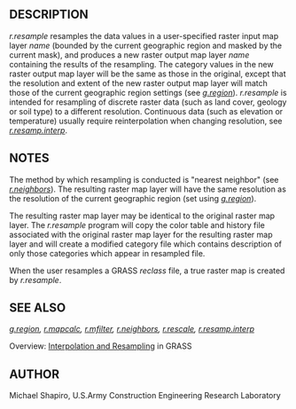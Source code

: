 ## DESCRIPTION

*r.resample* resamples the data values in a user-specified raster input
map layer *name* (bounded by the current geographic region and masked by
the current mask), and produces a new raster output map layer *name*
containing the results of the resampling. The category values in the new
raster output map layer will be the same as those in the original,
except that the resolution and extent of the new raster output map layer
will match those of the current geographic region settings (see
*[g.region](g.region.md)*). *r.resample* is intended for resampling of
discrete raster data (such as land cover, geology or soil type) to a
different resolution. Continuous data (such as elevation or temperature)
usually require reinterpolation when changing resolution, see
*[r.resamp.interp](r.resamp.interp.md)*.

## NOTES

The method by which resampling is conducted is "nearest neighbor" (see
*[r.neighbors](r.neighbors.md)*). The resulting raster map layer will
have the same resolution as the resolution of the current geographic
region (set using *[g.region](g.region.md)*).

The resulting raster map layer may be identical to the original raster
map layer. The *r.resample* program will copy the color table and
history file associated with the original raster map layer for the
resulting raster map layer and will create a modified category file
which contains description of only those categories which appear in
resampled file.

When the user resamples a GRASS *reclass* file, a true raster map is
created by *r.resample*.

## SEE ALSO

*[g.region](g.region.md), [r.mapcalc](r.mapcalc.md),
[r.mfilter](r.mfilter.md), [r.neighbors](r.neighbors.md),
[r.rescale](r.rescale.md), [r.resamp.interp](r.resamp.interp.md)*

Overview: [Interpolation and
Resampling](https://grasswiki.osgeo.org/wiki/Interpolation) in GRASS

## AUTHOR

Michael Shapiro, U.S.Army Construction Engineering Research Laboratory
